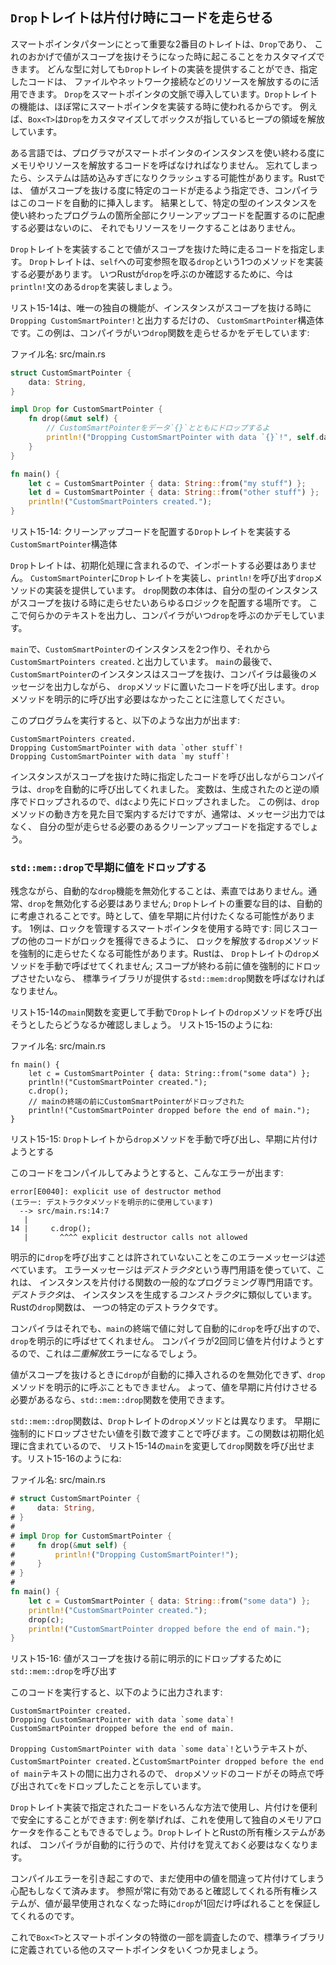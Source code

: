 <!-- ## The `Drop` Trait Runs Code on Cleanup -->

## `Drop`トレイトは片付け時にコードを走らせる

<!-- The second trait important to the smart pointer pattern is `Drop`, which lets -->
<!-- us customize what happens when a value is about to go out of scope. We can -->
<!-- provide an implementation for the `Drop` trait on any type, and the code we -->
<!-- specify can be used to release resources like files or network connections. -->
<!-- We’re introducing `Drop` in the context of smart pointers because the -->
<!-- functionality of the `Drop` trait is almost always used when implementing a -->
<!-- smart pointer. For example, `Box<T>` customizes `Drop` to deallocate the space -->
<!-- on the heap that the box points to. -->

スマートポインタパターンにとって重要な2番目のトレイトは、`Drop`であり、
これのおかげで値がスコープを抜けそうになった時に起こることをカスタマイズできます。
どんな型に対しても`Drop`トレイトの実装を提供することができ、指定したコードは、
ファイルやネットワーク接続などのリソースを解放するのに活用できます。
`Drop`をスマートポインタの文脈で導入しています。`Drop`トレイトの機能は、ほぼ常にスマートポインタを実装する時に使われるからです。
例えば、`Box<T>`は`Drop`をカスタマイズしてボックスが指しているヒープの領域を解放しています。

<!-- In some languages, the programmer must call code to free memory or resources -->
<!-- every time they finish using an instance of a smart pointer. If they forget, -->
<!-- the system might become overloaded and crash. In Rust, we can specify that a -->
<!-- particular bit of code should be run whenever a value goes out of scope, and -->
<!-- the compiler will insert this code automatically. As a result, we don’t need to -->
<!-- be careful about placing cleanup code everywhere in a program that an instance -->
<!-- of a particular type is finished with, but we still won’t leak resources! -->

ある言語では、プログラマがスマートポインタのインスタンスを使い終わる度にメモリやリソースを解放するコードを呼ばなければなりません。
忘れてしまったら、システムは詰め込みすぎになりクラッシュする可能性があります。Rustでは、
値がスコープを抜ける度に特定のコードが走るよう指定でき、コンパイラはこのコードを自動的に挿入します。
結果として、特定の型のインスタンスを使い終わったプログラムの箇所全部にクリーンアップコードを配置するのに配慮する必要はないのに、
それでもリソースをリークすることはありません。

<!-- We specify the code to run when a value goes out of scope by implementing the -->
<!-- `Drop` trait. The `Drop` trait requires us to implement one method named `drop` -->
<!-- that takes a mutable reference to `self`. To see when Rust calls `drop`, let’s -->
<!-- implement `drop` with `println!` statements for now. -->

`Drop`トレイトを実装することで値がスコープを抜けた時に走るコードを指定します。
`Drop`トレイトは、`self`への可変参照を取る`drop`という1つのメソッドを実装する必要があります。
いつRustが`drop`を呼ぶのか確認するために、今は`println!`文のある`drop`を実装しましょう。

<!-- Listing 15-14 shows a `CustomSmartPointer` struct whose only custom -->
<!-- functionality is that it will print `Dropping CustomSmartPointer!` when the -->
<!-- instance goes out of scope. This example demonstrates when Rust runs the `drop` -->
<!-- function: -->

リスト15-14は、唯一の独自の機能が、インスタンスがスコープを抜ける時に`Dropping CustomSmartPointer!`と出力するだけの、
`CustomSmartPointer`構造体です。この例は、コンパイラがいつ`drop`関数を走らせるかをデモしています:

<!-- <span class="filename">Filename: src/main.rs</span> -->

<span class="filename">ファイル名: src/main.rs</span>

```rust
struct CustomSmartPointer {
    data: String,
}

impl Drop for CustomSmartPointer {
    fn drop(&mut self) {
        // CustomSmartPointerをデータ`{}`とともにドロップするよ
        println!("Dropping CustomSmartPointer with data `{}`!", self.data);
    }
}

fn main() {
    let c = CustomSmartPointer { data: String::from("my stuff") };      // 俺のもの
    let d = CustomSmartPointer { data: String::from("other stuff") };   // 別のもの
    println!("CustomSmartPointers created.");                           // CustomSmartPointerが生成された
}
```

<!-- <span class="caption">Listing 15-14: A `CustomSmartPointer` struct that -->
<!-- implements the `Drop` trait where we would put our cleanup code</span> -->

<span class="caption">リスト15-14: クリーンアップコードを配置する`Drop`トレイトを実装する`CustomSmartPointer`構造体</span>

<!-- The `Drop` trait is included in the prelude, so we don’t need to import it. We -->
<!-- implement the `Drop` trait on `CustomSmartPointer` and provide an -->
<!-- implementation for the `drop` method that calls `println!`. The body of the -->
<!-- `drop` function is where you would place any logic that you wanted to run when -->
<!-- an instance of your type goes out of scope. We’re printing some text here to -->
<!-- demonstrate when Rust will call `drop`. -->

`Drop`トレイトは、初期化処理に含まれるので、インポートする必要はありません。
`CustomSmartPointer`に`Drop`トレイトを実装し、`println!`を呼び出す`drop`メソッドの実装を提供しています。
`drop`関数の本体は、自分の型のインスタンスがスコープを抜ける時に走らせたいあらゆるロジックを配置する場所です。
ここで何らかのテキストを出力し、コンパイラがいつ`drop`を呼ぶのかデモしています。

<!-- In `main`, we create two instances of `CustomSmartPointer` and then print -->
<!-- `CustomSmartPointers created.`. At the end of `main`, our instance of -->
<!-- `CustomSmartPointer` will go out of scope, and Rust will call the code we put -->
<!-- in the `drop` method, printing our final message. Note that we didn’t need to -->
<!-- call the `drop` method explicitly. -->

`main`で、`CustomSmartPointer`のインスタンスを2つ作り、それから`CustomSmartPointers created.`と出力しています。
`main`の最後で、`CustomSmartPointer`のインスタンスはスコープを抜け、コンパイラは最後のメッセージを出力しながら、
`drop`メソッドに置いたコードを呼び出します。`drop`メソッドを明示的に呼び出す必要はなかったことに注意してください。

<!-- When we run this program, we’ll see the following output: -->

このプログラムを実行すると、以下のような出力が出ます:

```text
CustomSmartPointers created.
Dropping CustomSmartPointer with data `other stuff`!
Dropping CustomSmartPointer with data `my stuff`!
```

<!-- Rust automatically called `drop` for us when our instance went out of scope, -->
<!-- calling the code we specified. Variables are dropped in the reverse order of -->
<!-- the order in which they were created, so `d` was dropped before `c`. This -->
<!-- example just gives you a visual guide to how the `drop` method works, but -->
<!-- usually you would specify the cleanup code that your type needs to run rather -->
<!-- than a print message. -->

インスタンスがスコープを抜けた時に指定したコードを呼び出しながらコンパイラは、`drop`を自動的に呼び出してくれました。
変数は、生成されたのと逆の順序でドロップされるので、`d`は`c`より先にドロップされました。
この例は、`drop`メソッドの動き方を見た目で案内するだけですが、通常は、メッセージ出力ではなく、
自分の型が走らせる必要のあるクリーンアップコードを指定するでしょう。

<!-- ### Dropping a Value Early with `std::mem::drop` -->

### `std::mem::drop`で早期に値をドロップする

<!-- Unfortunately, it’s not straightforward to disable the automatic `drop` -->
<!-- functionality. Disabling `drop` isn’t usually necessary; the whole point of the -->
<!-- `Drop` trait is that it’s taken care of automatically. Occasionally, you might -->
<!-- want to clean up a value early. One example is when using smart pointers that -->
<!-- manage locks: you might want to force the `drop` method that releases the lock -->
<!-- to run so other code in the same scope can acquire the lock. Rust doesn’t let -->
<!-- us call the `Drop` trait’s `drop` method manually; instead we have to call the -->
<!-- `std::mem::drop` function provided by the standard library if we want to force -->
<!-- a value to be dropped before the end of its scope. -->

残念ながら、自動的な`drop`機能を無効化することは、素直ではありません。通常、`drop`を無効化する必要はありません;
`Drop`トレイトの重要な目的は、自動的に考慮されることです。時として、値を早期に片付けたくなる可能性があります。
1例は、ロックを管理するスマートポインタを使用する時です: 同じスコープの他のコードがロックを獲得できるように、
ロックを解放する`drop`メソッドを強制的に走らせたくなる可能性があります。Rustは、
`Drop`トレイトの`drop`メソッドを手動で呼ばせてくれません; スコープが終わる前に値を強制的にドロップさせたいなら、
標準ライブラリが提供する`std::mem:drop`関数を呼ばなければなりません。

<!-- Let’s see what happens when we try to call the `Drop` trait’s `drop` method -->
<!-- manually by modifying the `main` function in Listing 15-14, as shown in Listing -->
<!-- 15-15: -->

リスト15-14の`main`関数を変更して手動で`Drop`トレイトの`drop`メソッドを呼び出そうとしたらどうなるか確認しましょう。
リスト15-15のようにね:

<!-- <span class="filename">Filename: src/main.rs</span> -->

<span class="filename">ファイル名: src/main.rs</span>

```rust,ignore
fn main() {
    let c = CustomSmartPointer { data: String::from("some data") };
    println!("CustomSmartPointer created.");
    c.drop();
    // mainの終端の前にCustomSmartPointerがドロップされた
    println!("CustomSmartPointer dropped before the end of main.");
}
```

<!-- <span class="caption">Listing 15-15: Attempting to call the `drop` method from -->
<!-- the `Drop` trait manually to clean up early</span> -->

<span class="caption">リスト15-15: `Drop`トレイトから`drop`メソッドを手動で呼び出し、早期に片付けようとする</span>

<!-- When we try to compile this code, we’ll get this error: -->

このコードをコンパイルしてみようとすると、こんなエラーが出ます:

```text
error[E0040]: explicit use of destructor method
(エラー: デストラクタメソッドを明示的に使用しています)
  --> src/main.rs:14:7
   |
14 |     c.drop();
   |       ^^^^ explicit destructor calls not allowed
```

<!-- This error message states that we’re not allowed to explicitly call `drop`. The -->
<!-- error message uses the term *destructor*, which is the general programming term -->
<!-- for a function that cleans up an instance. A *destructor* is analogous to a -->
<!-- *constructor* that creates an instance. The `drop` function in Rust is one -->
<!-- particular destructor. -->

明示的に`drop`を呼び出すことは許されていないことをこのエラーメッセージは述べています。
エラーメッセージは*デストラクタ*という専門用語を使っていて、これは、
インスタンスを片付ける関数の一般的なプログラミング専門用語です。*デストラクタ*は、
インスタンスを生成する*コンストラクタ*に類似しています。Rustの`drop`関数は、
一つの特定のデストラクタです。

<!-- Rust doesn’t let us call `drop` explicitly because Rust would still -->
<!-- automatically call `drop` on the value at the end of `main`. This would be a -->
<!-- *double free* error because Rust would be trying to clean up the same value -->
<!-- twice. -->

コンパイラはそれでも、`main`の終端で値に対して自動的に`drop`を呼び出すので、`drop`を明示的に呼ばせてくれません。
コンパイラが2回同じ値を片付けようとするので、これは*二重解放*エラーになるでしょう。

<!-- We can’t disable the automatic insertion of `drop` when a value goes out of -->
<!-- scope, and we can’t call the `drop` method explicitly. So, if we need to force -->
<!-- a value to be cleaned up early, we can use the `std::mem::drop` function. -->

値がスコープを抜けるときに`drop`が自動的に挿入されるのを無効化できず、`drop`メソッドを明示的に呼ぶこともできません。
よって、値を早期に片付けさせる必要があるなら、`std::mem::drop`関数を使用できます。

<!-- The `std::mem::drop` function is different than the `drop` method in the `Drop` -->
<!-- trait. We call it by passing the value we want to force to be dropped early as -->
<!-- an argument. The function is in the prelude, so we can modify `main` in Listing -->
<!-- 15-14 to call the `drop` function, as shown in Listing 15-16: -->

`std::mem::drop`関数は、`Drop`トレイトの`drop`メソッドとは異なります。
早期に強制的にドロップさせたい値を引数で渡すことで呼びます。この関数は初期化処理に含まれているので、
リスト15-14の`main`を変更して`drop`関数を呼び出せます。リスト15-16のようにね:

<!-- <span class="filename">Filename: src/main.rs</span> -->

<span class="filename">ファイル名: src/main.rs</span>

```rust
# struct CustomSmartPointer {
#     data: String,
# }
#
# impl Drop for CustomSmartPointer {
#     fn drop(&mut self) {
#         println!("Dropping CustomSmartPointer!");
#     }
# }
#
fn main() {
    let c = CustomSmartPointer { data: String::from("some data") };
    println!("CustomSmartPointer created.");
    drop(c);
    println!("CustomSmartPointer dropped before the end of main.");
}
```

<!-- <span class="caption">Listing 15-16: Calling `std::mem::drop` to explicitly -->
<!-- drop a value before it goes out of scope</span> -->

<span class="caption">リスト15-16: 値がスコープを抜ける前に明示的にドロップするために`std::mem::drop`を呼び出す</span>

<!-- Running this code will print the following: -->

このコードを実行すると、以下のように出力されます:

```text
CustomSmartPointer created.
Dropping CustomSmartPointer with data `some data`!
CustomSmartPointer dropped before the end of main.
```

<!-- The text ```Dropping CustomSmartPointer with data `some data`!``` is printed -->
<!-- between the `CustomSmartPointer created.` and `CustomSmartPointer dropped -->
<!-- before the end of main.` text, showing that the `drop` method code is called to -->
<!-- drop `c` at that point. -->

```Dropping CustomSmartPointer with data `some data`!```というテキストが、
`CustomSmartPointer created.`と`CustomSmartPointer dropped before the end of main`テキストの間に出力されるので、
`drop`メソッドのコードがその時点で呼び出されて`c`をドロップしたことを示しています。

<!-- We can use code specified in a `Drop` trait implementation in many ways to make -->
<!-- cleanup convenient and safe: for instance, we could use it to create our own -->
<!-- memory allocator! With the `Drop` trait and Rust’s ownership system, we don’t -->
<!-- have to remember to clean up because Rust does it automatically. -->

`Drop`トレイト実装で指定されたコードをいろんな方法で使用し、片付けを便利で安全にすることができます:
例を挙げれば、これを使用して独自のメモリアロケータを作ることもできるでしょう。`Drop`トレイトとRustの所有権システムがあれば、
コンパイラが自動的に行うので、片付けを覚えておく必要はなくなります。

<!-- We also don’t have to worry about accidentally cleaning up values still in use -->
<!-- because that would cause a compiler error: the ownership system that makes sure -->
<!-- references are always valid also ensures that `drop` gets called only once when -->
<!-- the value is no longer being used. -->

コンパイルエラーを引き起こすので、まだ使用中の値を間違って片付けてしまう心配もしなくて済みます。
参照が常に有効であると確認してくれる所有権システムが、値が最早使用されなくなった時に`drop`が1回だけ呼ばれることを保証してくれるのです。

<!-- Now that we’ve examined `Box<T>` and some of the characteristics of smart -->
<!-- pointers, let’s look at a few other smart pointers defined in the standard -->
<!-- library. -->

これで`Box<T>`とスマートポインタの特徴の一部を調査したので、標準ライブラリに定義されている他のスマートポインタをいくつか見ましょう。
